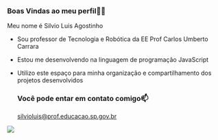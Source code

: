### Boas Vindas ao meu perfil🧑‍💻

Meu nome é Silvio Luis Agostinho

- Sou professor de Tecnologia e Robótica da EE Prof Carlos Umberto Carrara
- Estou me desenvolvendo na linguagem de programação JavaScript
- Utilizo este espaço para minha organização e compartilhamento dos projetos desenvolvidos
  
  ### Você pode entar em contato comigo📫

  silvioluis@prof.educacao.sp.gov.br

![](https://media1.tenor.com/m/6pZxA3Mpg7IAAAAC/disney-marvel.gif)
  
